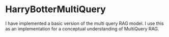 # HarryBotterMultiQuery
I have implemented a basic version of the multi query RAG model. I use this as an implementation for a conceptual understanding of MultiQuery RAG.
